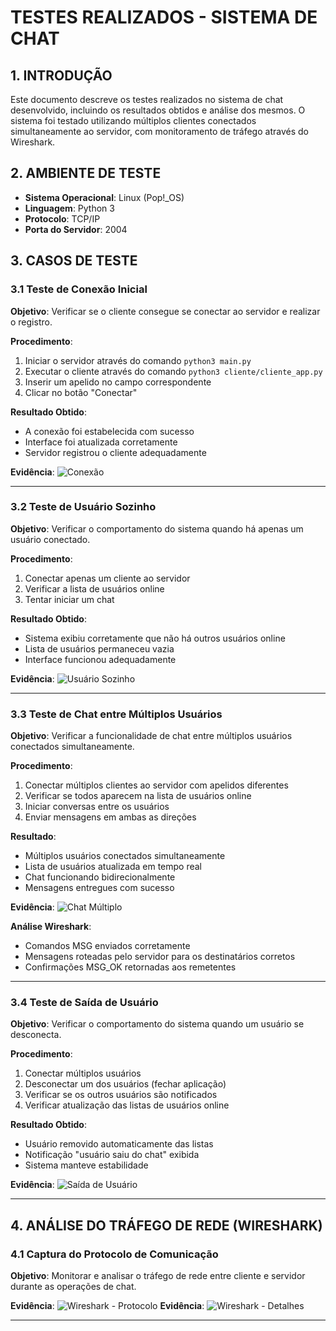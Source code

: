 # TESTES REALIZADOS - SISTEMA DE CHAT

## 1. INTRODUÇÃO

Este documento descreve os testes realizados no sistema de chat desenvolvido, incluindo os resultados obtidos e análise dos mesmos. O sistema foi testado utilizando múltiplos clientes conectados simultaneamente ao servidor, com monitoramento de tráfego através do Wireshark.

## 2. AMBIENTE DE TESTE

- **Sistema Operacional**: Linux (Pop!_OS)
- **Linguagem**: Python 3
- **Protocolo**: TCP/IP
- **Porta do Servidor**: 2004

## 3. CASOS DE TESTE

### 3.1 Teste de Conexão Inicial

**Objetivo**: Verificar se o cliente consegue se conectar ao servidor e realizar o registro.

**Procedimento**:
1. Iniciar o servidor através do comando `python3 main.py`
2. Executar o cliente através do comando `python3 cliente/cliente_app.py`
3. Inserir um apelido no campo correspondente
4. Clicar no botão "Conectar"

**Resultado Obtido**:
- A conexão foi estabelecida com sucesso
- Interface foi atualizada corretamente
- Servidor registrou o cliente adequadamente

**Evidência**: ![Conexão](imagens/conexao.png)

---

### 3.2 Teste de Usuário Sozinho

**Objetivo**: Verificar o comportamento do sistema quando há apenas um usuário conectado.

**Procedimento**:
1. Conectar apenas um cliente ao servidor
2. Verificar a lista de usuários online
3. Tentar iniciar um chat

**Resultado Obtido**:
- Sistema exibiu corretamente que não há outros usuários online
- Lista de usuários permaneceu vazia
- Interface funcionou adequadamente

**Evidência**: ![Usuário Sozinho](imagens/sozinho.png)

---

### 3.3 Teste de Chat entre Múltiplos Usuários

**Objetivo**: Verificar a funcionalidade de chat entre múltiplos usuários conectados simultaneamente.

**Procedimento**:
1. Conectar múltiplos clientes ao servidor com apelidos diferentes
2. Verificar se todos aparecem na lista de usuários online
3. Iniciar conversas entre os usuários
4. Enviar mensagens em ambas as direções

**Resultado**:
- Múltiplos usuários conectados simultaneamente
- Lista de usuários atualizada em tempo real
- Chat funcionando bidirecionalmente
- Mensagens entregues com sucesso

**Evidência**: ![Chat Múltiplo](imagens/chat_multiplo.png)

**Análise Wireshark**:
- Comandos MSG enviados corretamente
- Mensagens roteadas pelo servidor para os destinatários corretos
- Confirmações MSG_OK retornadas aos remetentes

---

### 3.4 Teste de Saída de Usuário

**Objetivo**: Verificar o comportamento do sistema quando um usuário se desconecta.

**Procedimento**:
1. Conectar múltiplos usuários
2. Desconectar um dos usuários (fechar aplicação)
3. Verificar se os outros usuários são notificados
4. Verificar atualização das listas de usuários online

**Resultado Obtido**:
- Usuário removido automaticamente das listas
- Notificação "usuário saiu do chat" exibida
- Sistema manteve estabilidade

**Evidência**: ![Saída de Usuário](imagens/saida_usuario.png)

---

## 4. ANÁLISE DO TRÁFEGO DE REDE (WIRESHARK)

### 4.1 Captura do Protocolo de Comunicação

**Objetivo**: Monitorar e analisar o tráfego de rede entre cliente e servidor durante as operações de chat.

**Evidência**: ![Wireshark - Protocolo](imagens/wireshark.png)
**Evidência**: ![Wireshark - Detalhes](imagens/wireshark2.png)

---